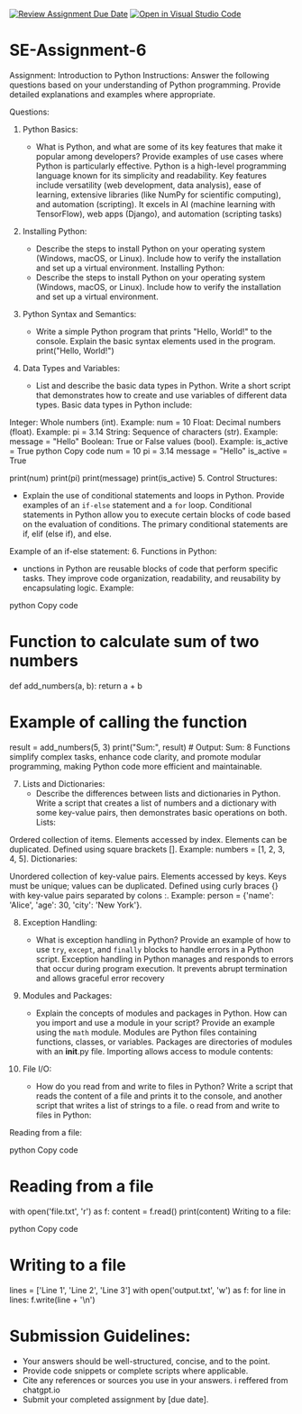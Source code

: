 [![Review Assignment Due Date](https://classroom.github.com/assets/deadline-readme-button-22041afd0340ce965d47ae6ef1cefeee28c7c493a6346c4f15d667ab976d596c.svg)](https://classroom.github.com/a/WfNmjXUk)
[![Open in Visual Studio Code](https://classroom.github.com/assets/open-in-vscode-2e0aaae1b6195c2367325f4f02e2d04e9abb55f0b24a779b69b11b9e10269abc.svg)](https://classroom.github.com/online_ide?assignment_repo_id=15293834&assignment_repo_type=AssignmentRepo)
# SE-Assignment-6
 Assignment: Introduction to Python
Instructions:
Answer the following questions based on your understanding of Python programming. Provide detailed explanations and examples where appropriate.

 Questions:

1. Python Basics:
   - What is Python, and what are some of its key features that make it popular among developers? Provide examples of use cases where Python is particularly effective.
   Python is a high-level programming language known for its simplicity and readability. Key features include versatility (web development, data analysis), ease of learning, extensive libraries (like NumPy for scientific computing), and automation (scripting). It excels in AI (machine learning with TensorFlow), web apps (Django), and automation (scripting tasks)

2. Installing Python:
   - Describe the steps to install Python on your operating system (Windows, macOS, or Linux). Include how to verify the installation and set up a virtual environment.
   Installing Python:
   - Describe the steps to install Python on your operating system (Windows, macOS, or Linux). Include how to verify the installation and set up a virtual environment.

3. Python Syntax and Semantics:
   - Write a simple Python program that prints "Hello, World!" to the console. Explain the basic syntax elements used in the program.
   print("Hello, World!")

4. Data Types and Variables:
   - List and describe the basic data types in Python. Write a short script that demonstrates how to create and use variables of different data types.
Basic data types in Python include:

Integer: Whole numbers (int). Example: num = 10
Float: Decimal numbers (float). Example: pi = 3.14
String: Sequence of characters (str). Example: message = "Hello"
Boolean: True or False values (bool). Example: is_active = True
python
Copy code
num = 10
pi = 3.14
message = "Hello"
is_active = True

print(num)
print(pi)
print(message)
print(is_active)
5. Control Structures:
   - Explain the use of conditional statements and loops in Python. Provide examples of an `if-else` statement and a `for` loop.
Conditional statements in Python allow you to execute certain blocks of code based on the evaluation of conditions. The primary conditional statements are if, elif (else if), and else.

Example of an if-else statement:
6. Functions in Python:
   - unctions in Python are reusable blocks of code that perform specific tasks. They improve code organization, readability, and reusability by encapsulating logic. Example:

python
Copy code
# Function to calculate sum of two numbers
def add_numbers(a, b):
    return a + b

# Example of calling the function
result = add_numbers(5, 3)
print("Sum:", result)  # Output: Sum: 8
Functions simplify complex tasks, enhance code clarity, and promote modular programming, making Python code more efficient and maintainable.







7. Lists and Dictionaries:
   - Describe the differences between lists and dictionaries in Python. Write a script that creates a list of numbers and a dictionary with some key-value pairs, then demonstrates basic operations on both.
   Lists:

Ordered collection of items.
Elements accessed by index.
Elements can be duplicated.
Defined using square brackets [].
Example: numbers = [1, 2, 3, 4, 5].
Dictionaries:

Unordered collection of key-value pairs.
Elements accessed by keys.
Keys must be unique; values can be duplicated.
Defined using curly braces {} with key-value pairs separated by colons :.
Example: person = {'name': 'Alice', 'age': 30, 'city': 'New York'}.

8. Exception Handling:
   - What is exception handling in Python? Provide an example of how to use `try`, `except`, and `finally` blocks to handle errors in a Python script.
Exception handling in Python manages and responds to errors that occur during program execution. It prevents abrupt termination and allows graceful error recovery
9. Modules and Packages:
   - Explain the concepts of modules and packages in Python. How can you import and use a module in your script? Provide an example using the `math` module.
   Modules are Python files containing functions, classes, or variables. Packages are directories of modules with an __init__.py file. Importing allows access to module contents:

10. File I/O:
    - How do you read from and write to files in Python? Write a script that reads the content of a file and prints it to the console, and another script that writes a list of strings to a file.
o read from and write to files in Python:

Reading from a file:

python
Copy code
# Reading from a file
with open('file.txt', 'r') as f:
    content = f.read()
    print(content)
Writing to a file:

python
Copy code
# Writing to a file
lines = ['Line 1', 'Line 2', 'Line 3']
with open('output.txt', 'w') as f:
    for line in lines:
        f.write(line + '\n')
# Submission Guidelines:
- Your answers should be well-structured, concise, and to the point.
- Provide code snippets or complete scripts where applicable.
- Cite any references or sources you use in your answers. i reffered from chatgpt.io
- Submit your completed assignment by [due date].


